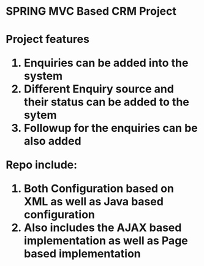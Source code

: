 <h1>SPRING MVC Based CRM Project<h1>

Project features
1. Enquiries can be added into the system
2. Different Enquiry source and their status can be added to the sytem
3. Followup for the enquiries can be also added

Repo include:
1. Both Configuration based on XML as well as Java based configuration
2. Also includes the AJAX based implementation as well as Page based implementation
